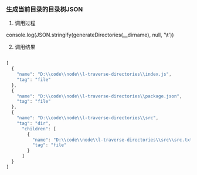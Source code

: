 ### 生成当前目录的目录树JSON

1. 调用过程 

console.log(JSON.stringify(generateDirectories(__dirname), null, '\t'))

2. 调用结果
```javascript

[
  {
    "name": "D:\\code\\node\\l-traverse-directories\\index.js",
    "tag": "file"
  },
  {
    "name": "D:\\code\\node\\l-traverse-directories\\package.json",
    "tag": "file"
  },
  {
    "name": "D:\\code\\node\\l-traverse-directories\\src",
    "tag": "dir",
      "children": [
        {
          "name": "D:\\code\\node\\l-traverse-directories\\src\\src.txt",
          "tag": "file"
        }
      ]
  }
]
```